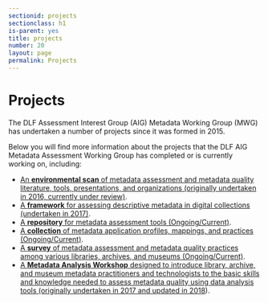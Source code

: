 ```yaml
---
sectionid: projects
sectionclass: h1
is-parent: yes
title: projects
number: 20
layout: page
permalink: Projects
---
```

<h1>Projects</h1>

The DLF Assessment Interest Group (AIG) Metadata Working Group (MWG) has undertaken a number of projects since it was formed in 2015. 

Below you will find more information about the projects that the DLF AIG Metadata Assessment Working Group has completed or is currently working on, including:

* [An <b>environmental scan</b> of metadata assessment and metadata quality literature, tools, presentations, and organizations (originally undertaken in 2016, currently under review)](/Sandbox/EnvironmentalScan).
* [A <b>framework</b> for assessing descriptive metadata in digital collections (undertaken in 2017)](/Sandbox/Framework).
* [A <b>repository</b> for metadata assessment tools (Ongoing/Current)](/Sandbox/Tools).
* [A <b>collection</b> of metadata application profiles, mappings, and practices (Ongoing/Current)](https://dlfmetadataassessment.github.io/MetadataSpecsClearinghouse).
* [A <b>survey</b> of metadata assessment and metadata quality practices among various libraries, archives, and museums (Ongoing/Current)](/Sandbox/MetadataBenchmarks).
* [A <b>Metadata Analysis Workshop</b> designed to introduce library, archive, and museum metadata practitioners and technologists to the basic skills and knowledge needed to assess metadata quality using data analysis tools (originally undertaken in 2017 and updated in 2018](/Sandbox/MetadataWorkshop)).

